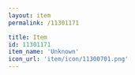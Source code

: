 ```yaml
---
layout: item
permalink: /11301171

title: Item
id: 11301171
item_name: 'Unknown'
icon_url: 'item/icon/11300701.png'
---
```

